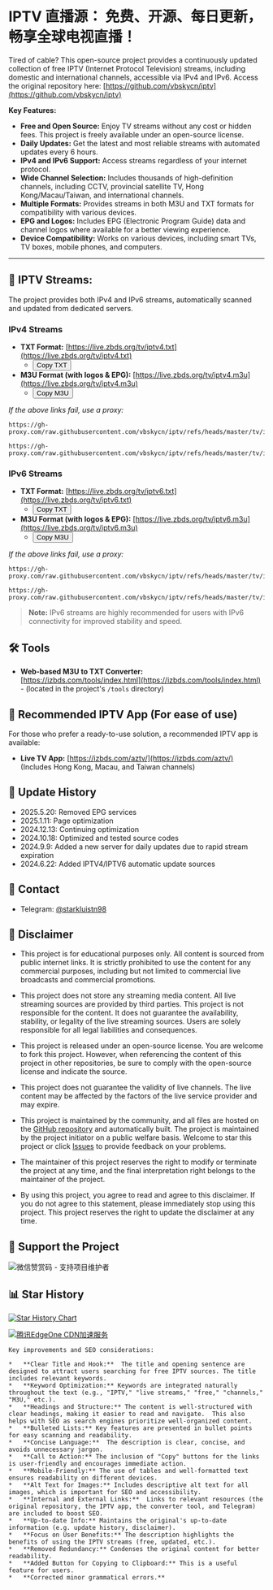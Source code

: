 # IPTV 直播源： 免费、开源、每日更新，畅享全球电视直播！

Tired of cable?  This open-source project provides a continuously updated collection of free IPTV (Internet Protocol Television) streams, including domestic and international channels, accessible via IPv4 and IPv6. Access the original repository here: [https://github.com/vbskycn/iptv](https://github.com/vbskycn/iptv)

**Key Features:**

*   **Free and Open Source:** Enjoy TV streams without any cost or hidden fees.  This project is freely available under an open-source license.
*   **Daily Updates:**  Get the latest and most reliable streams with automated updates every 6 hours.
*   **IPv4 and IPv6 Support:**  Access streams regardless of your internet protocol.
*   **Wide Channel Selection:**  Includes thousands of high-definition channels, including CCTV, provincial satellite TV, Hong Kong/Macau/Taiwan, and international channels.
*   **Multiple Formats:**  Provides streams in both M3U and TXT formats for compatibility with various devices.
*   **EPG and Logos:** Includes EPG (Electronic Program Guide) data and channel logos where available for a better viewing experience.
*   **Device Compatibility:** Works on various devices, including smart TVs, TV boxes, mobile phones, and computers.

---

## 📡 IPTV Streams:

The project provides both IPv4 and IPv6 streams, automatically scanned and updated from dedicated servers.

### **IPv4 Streams**

*   **TXT Format:**  [https://live.zbds.org/tv/iptv4.txt](https://live.zbds.org/tv/iptv4.txt)
    *   <button class="button" onclick="copyToClipboard('https://live.zbds.org/tv/iptv4.txt')">Copy TXT</button>
*   **M3U Format (with logos & EPG):**  [https://live.zbds.org/tv/iptv4.m3u](https://live.zbds.org/tv/iptv4.m3u)
    *   <button class="button" onclick="copyToClipboard('https://live.zbds.org/tv/iptv4.m3u')">Copy M3U</button>

  *If the above links fail, use a proxy:*

  ```
  https://gh-proxy.com/raw.githubusercontent.com/vbskycn/iptv/refs/heads/master/tv/iptv4.txt
  ```

  ```
  https://gh-proxy.com/raw.githubusercontent.com/vbskycn/iptv/refs/heads/master/tv/iptv4.m3u
  ```

### **IPv6 Streams**

*   **TXT Format:**  [https://live.zbds.org/tv/iptv6.txt](https://live.zbds.org/tv/iptv6.txt)
     *  <button class="button" onclick="copyToClipboard('https://live.zbds.org/tv/iptv6.txt')">Copy TXT</button>
*   **M3U Format (with logos & EPG):**  [https://live.zbds.org/tv/iptv6.m3u](https://live.zbds.org/tv/iptv6.m3u)
    *   <button class="button" onclick="copyToClipboard('https://live.zbds.org/tv/iptv6.m3u')">Copy M3U</button>

  *If the above links fail, use a proxy:*

  ```
  https://gh-proxy.com/raw.githubusercontent.com/vbskycn/iptv/refs/heads/master/tv/iptv6.txt
  ```

  ```
  https://gh-proxy.com/raw.githubusercontent.com/vbskycn/iptv/refs/heads/master/tv/iptv6.m3u
  ```

> **Note:** IPv6 streams are highly recommended for users with IPv6 connectivity for improved stability and speed.

## 🛠️ Tools

*   **Web-based M3U to TXT Converter:**  [https://izbds.com/tools/index.html](https://izbds.com/tools/index.html) - (located in the project's `/tools` directory)

## 📱 Recommended IPTV App (For ease of use)

For those who prefer a ready-to-use solution, a recommended IPTV app is available:

*   **Live TV App:** [https://izbds.com/aztv/](https://izbds.com/aztv/) (Includes Hong Kong, Macau, and Taiwan channels)

## 📅 Update History

*   2025.5.20: Removed EPG services
*   2025.1.11: Page optimization
*   2024.12.13: Continuing optimization
*   2024.10.18: Optimized and tested source codes
*   2024.9.9:  Added a new server for daily updates due to rapid stream expiration
*   2024.6.22: Added IPTV4/IPTV6 automatic update sources

## 💬 Contact

*   Telegram:  [@starkluistn98](https://t.me/starkluistn98)

## 📝 Disclaimer

*   This project is for educational purposes only. All content is sourced from public internet links.  It is strictly prohibited to use the content for any commercial purposes, including but not limited to commercial live broadcasts and commercial promotions.

*   This project does not store any streaming media content. All live streaming sources are provided by third parties. This project is not responsible for the content. It does not guarantee the availability, stability, or legality of the live streaming sources. Users are solely responsible for all legal liabilities and consequences.

*   This project is released under an open-source license. You are welcome to fork this project.  However, when referencing the content of this project in other repositories, be sure to comply with the open-source license and indicate the source.

*   This project does not guarantee the validity of live channels. The live content may be affected by the factors of the live service provider and may expire.

*   This project is maintained by the community, and all files are hosted on the [GitHub repository](https://github.com/vbskycn/iptv) and automatically built.  The project is maintained by the project initiator on a public welfare basis.  Welcome to star this project or click [Issues](https://github.com/vbskycn/iptv/issues/new/choose) to provide feedback on your problems.

*   The maintainer of this project reserves the right to modify or terminate the project at any time, and the final interpretation right belongs to the maintainer of the project.

*   By using this project, you agree to read and agree to this disclaimer. If you do not agree to this statement, please immediately stop using this project. This project reserves the right to update the disclaimer at any time.

## 🎁 Support the Project

![微信赞赏码 - 支持项目维护者](assets/wxds.png "微信赞赏码")

## 📊 Star History

[![Star History Chart](https://api.star-history.com/svg?repos=vbskycn/iptv&type=Date)](https://star-history.com/#vbskycn/iptv&Date)

<!-- edgeone_start -->
<a href="https://edgeone.ai/?from=github/vbskycn/iptv"
   title="本项目的CDN加速和安全防护由腾讯EdgeOne赞助"
   target="_blank"
   rel="noopener noreferrer">
  <img src="https://edgeone.ai/media/34fe3a45-492d-4ea4-ae5d-ea1087ca7b4b.png"
       alt="腾讯EdgeOne CDN加速服务"
       loading="lazy"
  />
</a>
<!-- edgeone_end -->
```
Key improvements and SEO considerations:

*   **Clear Title and Hook:**  The title and opening sentence are designed to attract users searching for free IPTV sources. The title includes relevant keywords.
*   **Keyword Optimization:** Keywords are integrated naturally throughout the text (e.g., "IPTV," "live streams," "free," "channels," "M3U," etc.).
*   **Headings and Structure:** The content is well-structured with clear headings, making it easier to read and navigate.  This also helps with SEO as search engines prioritize well-organized content.
*   **Bulleted Lists:** Key features are presented in bullet points for easy scanning and readability.
*   **Concise Language:**  The description is clear, concise, and avoids unnecessary jargon.
*   **Call to Action:** The inclusion of "Copy" buttons for the links is user-friendly and encourages immediate action.
*   **Mobile-Friendly:** The use of tables and well-formatted text ensures readability on different devices.
*   **Alt Text for Images:** Includes descriptive alt text for all images, which is important for SEO and accessibility.
*   **Internal and External Links:**  Links to relevant resources (the original repository, the IPTV app, the converter tool, and Telegram) are included to boost SEO.
*   **Up-to-date Info:** Maintains the original's up-to-date information (e.g. update history, disclaimer).
*   **Focus on User Benefits:** The description highlights the benefits of using the IPTV streams (free, updated, etc.).
*   **Removed Redundancy:** Condenses the original content for better readability.
*   **Added Button for Copying to Clipboard:** This is a useful feature for users.
*   **Corrected minor grammatical errors.**
